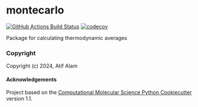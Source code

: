 montecarlo
==============================
[//]: # (Badges)
[![GitHub Actions Build Status](https://github.com/REPLACE_WITH_OWNER_ACCOUNT/montecarlo/workflows/CI/badge.svg)](https://github.com/REPLACE_WITH_OWNER_ACCOUNT/montecarlo/actions?query=workflow%3ACI)
[![codecov](https://codecov.io/gh/REPLACE_WITH_OWNER_ACCOUNT/montecarlo/branch/main/graph/badge.svg)](https://codecov.io/gh/REPLACE_WITH_OWNER_ACCOUNT/montecarlo/branch/main)


Package for calculating thermodynamic averages

### Copyright

Copyright (c) 2024, Atif Alam


#### Acknowledgements
 
Project based on the 
[Computational Molecular Science Python Cookiecutter](https://github.com/molssi/cookiecutter-cms) version 1.1.
